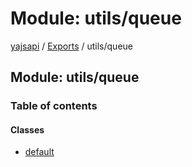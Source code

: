 # Module: utils/queue

[yajsapi](../yajsapi.md) / [Exports](./) / utils/queue

## Module: utils/queue

### Table of contents

#### Classes

* [default](../classes/utils_queue.default.md)

